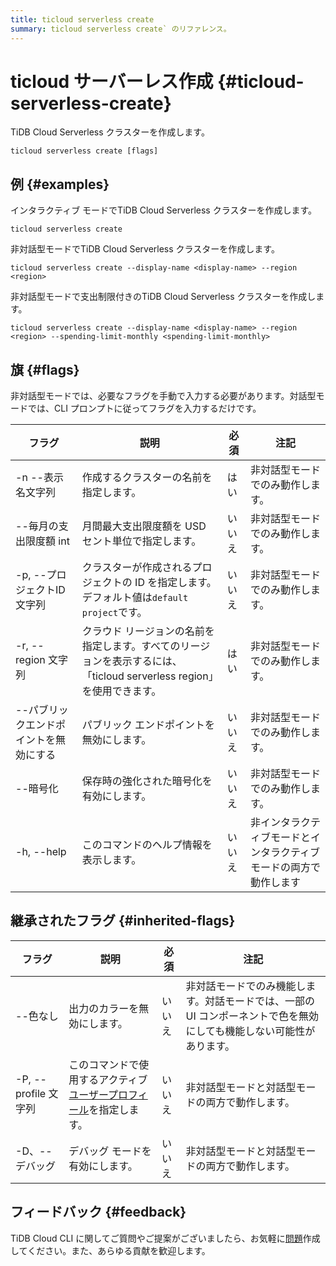 ```yaml
---
title: ticloud serverless create
summary: ticloud serverless create` のリファレンス。
---
```


# ticloud サーバーレス作成 {#ticloud-serverless-create}

TiDB Cloud Serverless クラスターを作成します。

```shell
ticloud serverless create [flags]
```

## 例 {#examples}

インタラクティブ モードでTiDB Cloud Serverless クラスターを作成します。

```shell
ticloud serverless create
```

非対話型モードでTiDB Cloud Serverless クラスターを作成します。

```shell
ticloud serverless create --display-name <display-name> --region <region>
```

非対話型モードで支出制限付きのTiDB Cloud Serverless クラスターを作成します。

```shell
ticloud serverless create --display-name <display-name> --region <region> --spending-limit-monthly <spending-limit-monthly>
```

## 旗 {#flags}

非対話型モードでは、必要なフラグを手動で入力する必要があります。対話型モードでは、CLI プロンプトに従ってフラグを入力するだけです。

| フラグ                  | 説明                                                                       | 必須  | 注記                                |
| -------------------- | ------------------------------------------------------------------------ | --- | --------------------------------- |
| -n --表示名文字列          | 作成するクラスターの名前を指定します。                                                      | はい  | 非対話型モードでのみ動作します。                  |
| --毎月の支出限度額 int       | 月間最大支出限度額を USD セント単位で指定します。                                              | いいえ | 非対話型モードでのみ動作します。                  |
| -p, --プロジェクトID 文字列   | クラスターが作成されるプロジェクトの ID を指定します。デフォルト値は`default project`です。                 | いいえ | 非対話型モードでのみ動作します。                  |
| -r, --region 文字列     | クラウド リージョンの名前を指定します。すべてのリージョンを表示するには、「ticloud serverless region」を使用できます。 | はい  | 非対話型モードでのみ動作します。                  |
| --パブリックエンドポイントを無効にする | パブリック エンドポイントを無効にします。                                                    | いいえ | 非対話型モードでのみ動作します。                  |
| --暗号化                | 保存時の強化された暗号化を有効にします。                                                     | いいえ | 非対話型モードでのみ動作します。                  |
| -h, --help           | このコマンドのヘルプ情報を表示します。                                                      | いいえ | 非インタラクティブモードとインタラクティブモードの両方で動作します |

## 継承されたフラグ {#inherited-flags}

| フラグ               | 説明                                                                             | 必須  | 注記                                                           |
| ----------------- | ------------------------------------------------------------------------------ | --- | ------------------------------------------------------------ |
| --色なし             | 出力のカラーを無効にします。                                                                 | いいえ | 非対話モードでのみ機能します。対話モードでは、一部の UI コンポーネントで色を無効にしても機能しない可能性があります。 |
| -P, --profile 文字列 | このコマンドで使用するアクティブ[ユーザープロフィール](/tidb-cloud/cli-reference.md#user-profile)を指定します。 | いいえ | 非対話型モードと対話型モードの両方で動作します。                                     |
| -D、--デバッグ         | デバッグ モードを有効にします。                                                               | いいえ | 非対話型モードと対話型モードの両方で動作します。                                     |

## フィードバック {#feedback}

TiDB Cloud CLI に関してご質問やご提案がございましたら、お気軽に[問題](https://github.com/tidbcloud/tidbcloud-cli/issues/new/choose)作成してください。また、あらゆる貢献を歓迎します。
